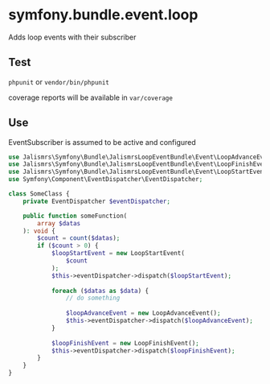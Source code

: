 # symfony.bundle.event.loop

Adds loop events with their subscriber

## Test

`phpunit` or `vendor/bin/phpunit`

coverage reports will be available in `var/coverage`

## Use
EventSubscriber is assumed to be active and configured
```php
use Jalismrs\Symfony\Bundle\JalismrsLoopEventBundle\Event\LoopAdvanceEvent;
use Jalismrs\Symfony\Bundle\JalismrsLoopEventBundle\Event\LoopFinishEvent;
use Jalismrs\Symfony\Bundle\JalismrsLoopEventBundle\Event\LoopStartEvent;
use Symfony\Component\EventDispatcher\EventDispatcher;

class SomeClass {
    private EventDispatcher $eventDispatcher;

    public function someFunction(
        array $datas
    ): void {
        $count = count($datas);
        if ($count > 0) {
            $loopStartEvent = new LoopStartEvent(
                $count
            );
            $this->eventDispatcher->dispatch($loopStartEvent);
        
            foreach ($datas as $data) {
                // do something
            
                $loopAdvanceEvent = new LoopAdvanceEvent();
                $this->eventDispatcher->dispatch($loopAdvanceEvent);
            }
        
            $loopFinishEvent = new LoopFinishEvent();
            $this->eventDispatcher->dispatch($loopFinishEvent);
        }
    }
}
```
